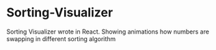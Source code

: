 # Sorting-Visualizer
Sorting Visualizer wrote in React. Showing animations how numbers are swapping in different sorting algorithm
